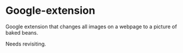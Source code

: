 # Google-extension

Google extension that changes all images on a webpage to a picture of baked beans.

Needs revisiting.
